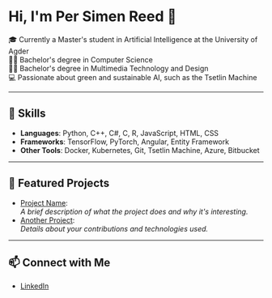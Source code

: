 # Hi, I'm Per Simen Reed 👋
🎓 Currently a Master's student in Artificial Intelligence at the University of Agder  
👨‍🎓 Bachelor's degree in Computer Science  
👨‍🎓 Bachelor's degree in Multimedia Technology and Design  
💻 Passionate about green and sustainable AI, such as the Tsetlin Machine  

---

## 🌟 Skills
- **Languages**: Python, C++, C#, C, R, JavaScript, HTML, CSS
- **Frameworks**: TensorFlow, PyTorch, Angular, Entity Framework
- **Other Tools**: Docker, Kubernetes, Git, Tsetlin Machine, Azure, Bitbucket

---

## 📂 Featured Projects
- [Project Name](https://github.com/persimenreed/project-name):  
  *A brief description of what the project does and why it's interesting.*  
- [Another Project](https://github.com/persimenreed/another-project):  
  *Details about your contributions and technologies used.*

---

## 📫 Connect with Me
- [LinkedIn](https://www.linkedin.com/in/per-simen-reed-400666192/)
